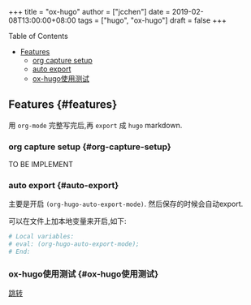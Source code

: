 +++
title = "ox-hugo"
author = ["jcchen"]
date = 2019-02-08T13:00:00+08:00
tags = ["hugo", "ox-hugo"]
draft = false
+++

<div class="ox-hugo-toc toc">
<div></div>

<div class="heading">Table of Contents</div>

- [Features](#features)
    - [org capture setup](#org-capture-setup)
    - [auto export](#auto-export)
    - [ox-hugo使用测试](#ox-hugo使用测试)

</div>
<!--endtoc-->


## Features {#features}

用 `org-mode` 完整写完后,再 `export` 成 `hugo` markdown.


### org capture setup {#org-capture-setup}

TO BE IMPLEMENT


### auto export {#auto-export}

主要是开启 `(org-hugo-auto-export-mode)`.
然后保存的时候会自动export.

可以在文件上加本地变量来开启,如下:

```org
# Local variables:
# eval: (org-hugo-auto-export-mode);
# End:
```


### ox-hugo使用测试 {#ox-hugo使用测试}

[跳转](/posts/ox-hugo使用测试)
